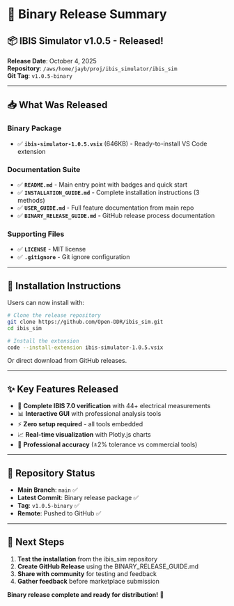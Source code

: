 # 🎯 Binary Release Summary

## 📦 **IBIS Simulator v1.0.5 - Released!**

**Release Date**: October 4, 2025  
**Repository**: `/aws/home/jayb/proj/ibis_simulator/ibis_sim`  
**Git Tag**: `v1.0.5-binary`

---

## 📥 **What Was Released**

### **Binary Package**
- ✅ **`ibis-simulator-1.0.5.vsix`** (646KB) - Ready-to-install VS Code extension

### **Documentation Suite**
- ✅ **`README.md`** - Main entry point with badges and quick start
- ✅ **`INSTALLATION_GUIDE.md`** - Complete installation instructions (3 methods)
- ✅ **`USER_GUIDE.md`** - Full feature documentation from main repo
- ✅ **`BINARY_RELEASE_GUIDE.md`** - GitHub release process documentation

### **Supporting Files**
- ✅ **`LICENSE`** - MIT license
- ✅ **`.gitignore`** - Git ignore configuration

---

## 🚀 **Installation Instructions**

Users can now install with:

```bash
# Clone the release repository
git clone https://github.com/Open-DDR/ibis_sim.git
cd ibis_sim

# Install the extension
code --install-extension ibis-simulator-1.0.5.vsix
```

Or direct download from GitHub releases.

---

## ✨ **Key Features Released**

- 🎯 **Complete IBIS 7.0 verification** with 44+ electrical measurements
- 📊 **Interactive GUI** with professional analysis tools  
- ⚡ **Zero setup required** - all tools embedded
- 📈 **Real-time visualization** with Plotly.js charts
- 🔧 **Professional accuracy** (±2% tolerance vs commercial tools)

---

## 📍 **Repository Status**

- **Main Branch**: `main` ✅
- **Latest Commit**: Binary release package ✅  
- **Tag**: `v1.0.5-binary` ✅
- **Remote**: Pushed to GitHub ✅

---

## 🎯 **Next Steps**

1. **Test the installation** from the ibis_sim repository
2. **Create GitHub Release** using the BINARY_RELEASE_GUIDE.md
3. **Share with community** for testing and feedback
4. **Gather feedback** before marketplace submission

**Binary release complete and ready for distribution!** 🚀